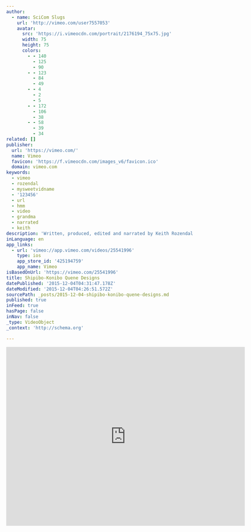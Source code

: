 ```yaml
---
author:
  - name: SciCom Slugs
    url: 'http://vimeo.com/user7557053'
    avatar:
      src: 'https://i.vimeocdn.com/portrait/2176194_75x75.jpg'
      width: 75
      height: 75
      colors:
        - - 140
          - 125
          - 90
        - - 123
          - 84
          - 49
        - - 4
          - 2
          - 5
        - - 172
          - 106
          - 38
        - - 58
          - 39
          - 34
related: []
publisher:
  url: 'https://vimeo.com/'
  name: Vimeo
  favicon: 'https://f.vimeocdn.com/images_v6/favicon.ico'
  domain: vimeo.com
keywords:
  - vimeo
  - rozendal
  - mysweetvidname
  - '123456'
  - url
  - hmm
  - video
  - grandma
  - narrated
  - keith
description: 'Written, produced, edited and narrated by Keith Rozendal'
inLanguage: en
app_links:
  - url: 'vimeo://app.vimeo.com/videos/25541996'
    type: ios
    app_store_id: '425194759'
    app_name: Vimeo
isBasedOnUrl: 'https://vimeo.com/25541996'
title: Shipibo-Konibo Quene Designs
datePublished: '2015-12-04T04:31:47.178Z'
dateModified: '2015-12-04T04:26:51.572Z'
sourcePath: _posts/2015-12-04-shipibo-konibo-quene-designs.md
published: true
inFeed: true
hasPage: false
inNav: false
_type: VideoObject
_context: 'http://schema.org'

---
```

<iframe src="https://cdn.embedly.com/widgets/media.html?src=https%3A%2F%2Fplayer.vimeo.com%2Fvideo%2F25541996&amp;url=https%3A%2F%2Fvimeo.com%2F25541996&amp;image=http%3A%2F%2Fi.vimeocdn.com%2Fvideo%2F168241832_640.jpg&amp;key=b7d04c9b404c499eba89ee7072e1c4f7&amp;type=text%2Fhtml&amp;schema=vimeo" width="640" height="480" scrolling="no" frameborder="0" allowfullscreen="allowfullscreen" style=""></iframe>